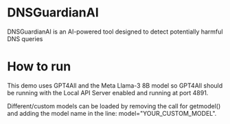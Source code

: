 # DNSGuardianAI
DNSGuardianAI is an AI-powered tool designed to detect potentially harmful DNS queries

# How to run
This demo uses GPT4All and the Meta Llama-3 8B model so GPT4All should be running with the Local API Server enabled and running at port 4891. 

Different/custom models can be loaded by removing the call for getmodel() and adding the model name in the line: model="YOUR_CUSTOM_MODEL".
